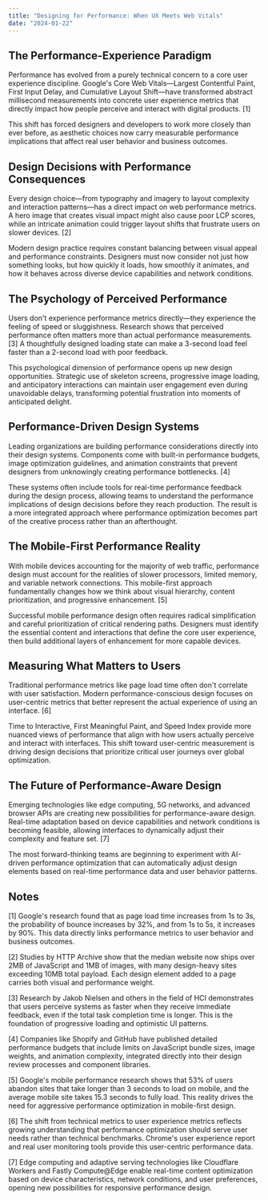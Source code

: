 ```yaml
---
title: "Designing for Performance: When UX Meets Web Vitals"
date: "2024-01-22"
---
```


## The Performance-Experience Paradigm

Performance has evolved from a purely technical concern to a core user experience discipline. Google's Core Web Vitals—Largest Contentful Paint, First Input Delay, and Cumulative Layout Shift—have transformed abstract millisecond measurements into concrete user experience metrics that directly impact how people perceive and interact with digital products. [1]

This shift has forced designers and developers to work more closely than ever before, as aesthetic choices now carry measurable performance implications that affect real user behavior and business outcomes.

## Design Decisions with Performance Consequences

Every design choice—from typography and imagery to layout complexity and interaction patterns—has a direct impact on web performance metrics. A hero image that creates visual impact might also cause poor LCP scores, while an intricate animation could trigger layout shifts that frustrate users on slower devices. [2]

Modern design practice requires constant balancing between visual appeal and performance constraints. Designers must now consider not just how something looks, but how quickly it loads, how smoothly it animates, and how it behaves across diverse device capabilities and network conditions.

## The Psychology of Perceived Performance

Users don't experience performance metrics directly—they experience the feeling of speed or sluggishness. Research shows that perceived performance often matters more than actual performance measurements. [3] A thoughtfully designed loading state can make a 3-second load feel faster than a 2-second load with poor feedback.

This psychological dimension of performance opens up new design opportunities. Strategic use of skeleton screens, progressive image loading, and anticipatory interactions can maintain user engagement even during unavoidable delays, transforming potential frustration into moments of anticipated delight.

## Performance-Driven Design Systems

Leading organizations are building performance considerations directly into their design systems. Components come with built-in performance budgets, image optimization guidelines, and animation constraints that prevent designers from unknowingly creating performance bottlenecks. [4]

These systems often include tools for real-time performance feedback during the design process, allowing teams to understand the performance implications of design decisions before they reach production. The result is a more integrated approach where performance optimization becomes part of the creative process rather than an afterthought.

## The Mobile-First Performance Reality

With mobile devices accounting for the majority of web traffic, performance design must account for the realities of slower processors, limited memory, and variable network connections. This mobile-first approach fundamentally changes how we think about visual hierarchy, content prioritization, and progressive enhancement. [5]

Successful mobile performance design often requires radical simplification and careful prioritization of critical rendering paths. Designers must identify the essential content and interactions that define the core user experience, then build additional layers of enhancement for more capable devices.

## Measuring What Matters to Users

Traditional performance metrics like page load time often don't correlate with user satisfaction. Modern performance-conscious design focuses on user-centric metrics that better represent the actual experience of using an interface. [6]

Time to Interactive, First Meaningful Paint, and Speed Index provide more nuanced views of performance that align with how users actually perceive and interact with interfaces. This shift toward user-centric measurement is driving design decisions that prioritize critical user journeys over global optimization.

## The Future of Performance-Aware Design

Emerging technologies like edge computing, 5G networks, and advanced browser APIs are creating new possibilities for performance-aware design. Real-time adaptation based on device capabilities and network conditions is becoming feasible, allowing interfaces to dynamically adjust their complexity and feature set. [7]

The most forward-thinking teams are beginning to experiment with AI-driven performance optimization that can automatically adjust design elements based on real-time performance data and user behavior patterns.

## Notes

[1] Google's research found that as page load time increases from 1s to 3s, the probability of bounce increases by 32%, and from 1s to 5s, it increases by 90%. This data directly links performance metrics to user behavior and business outcomes.

[2] Studies by HTTP Archive show that the median website now ships over 2MB of JavaScript and 1MB of images, with many design-heavy sites exceeding 10MB total payload. Each design element added to a page carries both visual and performance weight.

[3] Research by Jakob Nielsen and others in the field of HCI demonstrates that users perceive systems as faster when they receive immediate feedback, even if the total task completion time is longer. This is the foundation of progressive loading and optimistic UI patterns.

[4] Companies like Shopify and GitHub have published detailed performance budgets that include limits on JavaScript bundle sizes, image weights, and animation complexity, integrated directly into their design review processes and component libraries.

[5] Google's mobile performance research shows that 53% of users abandon sites that take longer than 3 seconds to load on mobile, and the average mobile site takes 15.3 seconds to fully load. This reality drives the need for aggressive performance optimization in mobile-first design.

[6] The shift from technical metrics to user experience metrics reflects growing understanding that performance optimization should serve user needs rather than technical benchmarks. Chrome's user experience report and real user monitoring tools provide this user-centric performance data.

[7] Edge computing and adaptive serving technologies like Cloudflare Workers and Fastly Compute@Edge enable real-time content optimization based on device characteristics, network conditions, and user preferences, opening new possibilities for responsive performance design.
